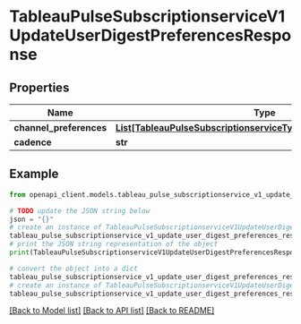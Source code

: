 # TableauPulseSubscriptionserviceV1UpdateUserDigestPreferencesResponse


## Properties

Name | Type | Description | Notes
------------ | ------------- | ------------- | -------------
**channel_preferences** | [**List[TableauPulseSubscriptionserviceTypesV1ChannelPreferences]**](TableauPulseSubscriptionserviceTypesV1ChannelPreferences.md) |  | [optional] 
**cadence** | **str** |  | [optional] 

## Example

```python
from openapi_client.models.tableau_pulse_subscriptionservice_v1_update_user_digest_preferences_response import TableauPulseSubscriptionserviceV1UpdateUserDigestPreferencesResponse

# TODO update the JSON string below
json = "{}"
# create an instance of TableauPulseSubscriptionserviceV1UpdateUserDigestPreferencesResponse from a JSON string
tableau_pulse_subscriptionservice_v1_update_user_digest_preferences_response_instance = TableauPulseSubscriptionserviceV1UpdateUserDigestPreferencesResponse.from_json(json)
# print the JSON string representation of the object
print(TableauPulseSubscriptionserviceV1UpdateUserDigestPreferencesResponse.to_json())

# convert the object into a dict
tableau_pulse_subscriptionservice_v1_update_user_digest_preferences_response_dict = tableau_pulse_subscriptionservice_v1_update_user_digest_preferences_response_instance.to_dict()
# create an instance of TableauPulseSubscriptionserviceV1UpdateUserDigestPreferencesResponse from a dict
tableau_pulse_subscriptionservice_v1_update_user_digest_preferences_response_from_dict = TableauPulseSubscriptionserviceV1UpdateUserDigestPreferencesResponse.from_dict(tableau_pulse_subscriptionservice_v1_update_user_digest_preferences_response_dict)
```
[[Back to Model list]](../README.md#documentation-for-models) [[Back to API list]](../README.md#documentation-for-api-endpoints) [[Back to README]](../README.md)


